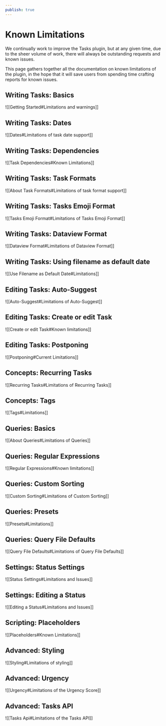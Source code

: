```yaml
---
publish: true
---
```


# Known Limitations

<!--

MAINTENANCE NOTES

Each time a new 'Limitations'-type section is added to another page, add:

- A level-2 heading here
- And an embedded link - `![[....]]` to the new file and heading

How we make sure this page has an Outline when published:

- Embedded headings are not shown in Outline of this file - either in Reading view and when published
- Hence a level-2 heading is added in this file, so its structure its visible
- To prevent duplicate headings being rendered, any level-2 headings in the embedded content will be hidden using CSS:
    - on the Published website
    - and in Reading mode in this vault

-->

We continually work to improve the Tasks plugin, but at any given time, due to the sheer volume of work, there will always be outstanding requests and known issues.

This page gathers together all the documentation on known limitations of the plugin, in the hope that it will save users from spending time crafting reports for known issues.

## Writing Tasks: Basics

![[Getting Started#Limitations and warnings]]

## Writing Tasks: Dates

![[Dates#Limitations of task date support]]

## Writing Tasks: Dependencies

![[Task Dependencies#Known Limitations]]

## Writing Tasks: Task Formats

![[About Task Formats#Limitations of task format support]]

## Writing Tasks: Tasks Emoji Format

![[Tasks Emoji Format#Limitations of Tasks Emoji Format]]

## Writing Tasks: Dataview Format

![[Dataview Format#Limitations of Dataview Format]]

## Writing Tasks: Using filename as default date

![[Use Filename as Default Date#Limitations]]

## Editing Tasks: Auto-Suggest

![[Auto-Suggest#Limitations of Auto-Suggest]]

## Editing Tasks: Create or edit Task

![[Create or edit Task#Known limitations]]

## Editing Tasks: Postponing

![[Postponing#Current Limitations]]

## Concepts: Recurring Tasks

![[Recurring Tasks#Limitations of Recurring Tasks]]

## Concepts: Tags

![[Tags#Limitations]]

## Queries: Basics

![[About Queries#Limitations of Queries]]

## Queries: Regular Expressions

![[Regular Expressions#Known limitations]]

## Queries: Custom Sorting

![[Custom Sorting#Limitations of Custom Sorting]]

## Queries: Presets

![[Presets#Limitations]]

## Queries: Query File Defaults

![[Query File Defaults#Limitations of Query File Defaults]]

## Settings: Status Settings

![[Status Settings#Limitations and Issues]]

## Settings: Editing a Status

![[Editing a Status#Limitations and Issues]]

## Scripting: Placeholders

![[Placeholders#Known Limitations]]

## Advanced: Styling

![[Styling#Limitations of styling]]

## Advanced: Urgency

![[Urgency#Limitations of the Urgency Score]]

## Advanced: Tasks API

![[Tasks Api#Limitations of the Tasks API]]
